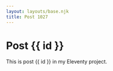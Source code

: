 ```yaml
---
layout: layouts/base.njk
title: Post 1027
---
```


# Post {{ id }}

This is post {{ id }} in my Eleventy project.
